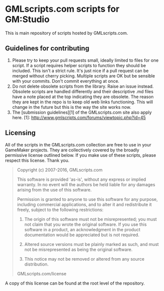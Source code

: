 GMLscripts.com scripts for GM:Studio
====================================

This is main repository of scripts hosted by GMLscripts.com.

Guidelines for contributing
---------------------------

1. Please try to keep your pull requests small, ideally limited to files
   for one script. If a script requires helper scripts to function they
   should be included. This isn't a strict rule. It's just nice if a pull
   request can be merged without cherry picking. Multiple scripts are OK
   but be sensible with your commits. Don't commit everything at once.
2. Do not delete obsolete scripts from the library. Raise an issue instead.
   Obsolete scripts are handled differently and their descriptive .md
   files have a note placed at the top indicating they are obsolete. The
   reason they are kept in the repo is to keep old web links functioning.
   This will change in the future but this is the way the site works now.
3. The [submission guidelines][1] of the GMLscripts.com site also apply here.
   [1]: http://www.gmlscripts.com/forums/viewtopic.php?id=45
   
Licensing
---------

All of the scripts in the GMLscripts.com collection are free 
to use in your GameMaker projects. They are collectively covered 
by the broadly permissive license outlined below. If you make use 
of these scripts, please respect this license. Thank you.

> Copyright (c) 2007-2016, GMLscripts.com
> 
> This software is provided 'as-is', without any express or implied 
> warranty. In no event will the authors be held liable for any damages
> arising from the use of this software.
> 
> Permission is granted to anyone to use this software for any purpose, 
> including commercial applications, and to alter it and redistribute it 
> freely, subject to the following restrictions:
> 
>   1. The origin of this software must not be misrepresented; you must not
>      claim that you wrote the original software. If you use this software
>      in a product, an acknowledgment in the product documentation would be
>      appreciated but is not required.
> 
>   2. Altered source versions must be plainly marked as such, and must not be
>      misrepresented as being the original software.
> 
>   3. This notice may not be removed or altered from any source distribution.
>   
> GMLscripts.com/license

A copy of this license can be found at the root level of the repository.
